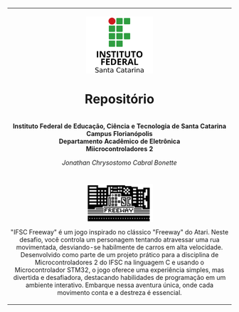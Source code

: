 <table align="center"><tr><td align="center" width="9999"><br>
<img src="images/logoifsc.png" align="center" width="150" alt="Logo IFSC">

# Repositório

<b><br>Instituto Federal de Educação, Ciência e Tecnologia de Santa Catarina<br>
Campus Florianópolis<br>
Departamento Acadêmico de Eletrônica<br>
Miicrocontroladores 2</b>

*Jonathan Chrysostomo Cabral Bonette*

#
<img src="images/pixil-frame-0.png" align="center" width="150" alt="Logo IFSC">

"IFSC Freeway" é um jogo inspirado no clássico "Freeway" do Atari. Neste desafio, você controla um personagem tentando atravessar uma rua movimentada, desviando-se habilmente de carros em alta velocidade. Desenvolvido como parte de um projeto prático para a disciplina de Microcontroladores 2 do IFSC na linguagem C e usando o Microcontrolador STM32, o jogo oferece uma experiência simples, mas divertida e desafiadora, destacando habilidades de programação em um ambiente interativo. Embarque nessa aventura única, onde cada movimento conta e a destreza é essencial.

</td></tr></table>
